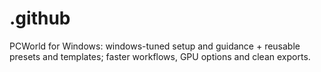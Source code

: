 # .github
PCWorld for Windows: windows-tuned setup and guidance + reusable presets and templates; faster workflows, GPU options and clean exports.
